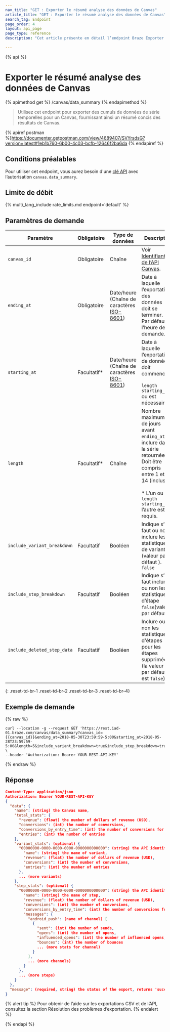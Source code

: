 ```yaml
---
nav_title: "GET : Exporter le résumé analyse des données de Canvas"
article_title: "GET : Exporter le résumé analyse des données de Canvas"
search_tag: Endpoint
page_order: 4
layout: api_page
page_type: reference
description: "Cet article présente en détail l’endpoint Braze Exporter le résumé analyse des données de Canvas."

---
```

{% api %}
# Exporter le résumé analyse des données de Canvas
{% apimethod get %}
/canvas/data_summary
{% endapimethod %}

> Utilisez cet endpoint pour exporter des cumuls de données de série temporelles pour un Canvas, fournissant ainsi un résumé concis des résultats de Canvas.

{% apiref postman %}https://documenter.getpostman.com/view/4689407/SVYrsdsG?version=latest#1eb1b760-6b00-4c03-bcfb-12646f2ba6da {% endapiref %}

## Conditions préalables

Pour utiliser cet endpoint, vous aurez besoin d'une [clé API]({{site.baseurl}}/api/basics#rest-api-key/) avec l’autorisation `canvas.data_summary`.

## Limite de débit

{% multi_lang_include rate_limits.md endpoint='default' %}

## Paramètres de demande

| Paramètre | Obligatoire | Type de données | Descriptif |
| --------- | -------- | --------- | ----------- |
| `canvas_id` | Obligatoire | Chaîne | Voir [Identifiant de l’API Canvas]({{site.baseurl}}/api/identifier_types/). |
| `ending_at` | Obligatoire | Date/heure <br>(Chaîne de caractères [ISO-8601](https://en.wikipedia.org/wiki/ISO_8601)) | Date à laquelle l’exportation des données doit se terminer. Par défaut, l’heure de la demande.
| `starting_at` | Facultatif* | Date/heure <br>(Chaîne de caractères [ISO-8601](https://en.wikipedia.org/wiki/ISO_8601)) | Date à laquelle l’exportation de données doit commencer. <br><br>`length` `starting_at` ou  est nécessaire.
| `length` | Facultatif* | Chaîne | Nombre maximum de jours avant `ending_at` à inclure dans la série retournée. Doit être compris entre 1 et 14 (inclus). <br><br>\* L’un ou `length` `starting_at` l’autre est requis. |
| `include_variant_breakdown` | Facultatif | Booléen | Indique s’il faut ou non inclure les statistiques de variantes (valeur par défaut ). `false`  |
| `include_step_breakdown` | Facultatif | Booléen | Indique s’il faut inclure ou non les statistiques d’étape `false`(valeur par défaut ). |
| `include_deleted_step_data` | Facultatif | Booléen | Inclure ou non les statistiques d'étapes pour les étapes supprimées (la valeur par défaut est `false`). |
{: .reset-td-br-1 .reset-td-br-2 .reset-td-br-3  .reset-td-br-4}

## Exemple de demande
{% raw %}
```
curl --location -g --request GET 'https://rest.iad-01.braze.com/canvas/data_summary?canvas_id={{canvas_id}}&ending_at=2018-05-30T23:59:59-5:00&starting_at=2018-05-28T23:59:59-5:00&length=5&include_variant_breakdown=true&include_step_breakdown=true&include_deleted_step_data=true' \
--header 'Authorization: Bearer YOUR-REST-API-KEY'
```
{% endraw %}

## Réponse

```json
Content-Type: application/json
Authorization: Bearer YOUR-REST-API-KEY
{
  "data": {
    "name": (string) the Canvas name,
    "total_stats": {
      "revenue": (float) the number of dollars of revenue (USD),
      "conversions": (int) the number of conversions,
      "conversions_by_entry_time": (int) the number of conversions for the conversion event by entry time,
      "entries": (int) the number of entries
    },
    "variant_stats": (optional) {
      "00000000-0000-0000-0000-0000000000000": (string) the API identifier for the variant {
        "name": (string) the name of variant,
        "revenue": (float) the number of dollars of revenue (USD),
        "conversions": (int) the number of conversions,
        "entries": (int) the number of entries
      },
      ... (more variants)
    },
    "step_stats": (optional) {
      "00000000-0000-0000-0000-0000000000000": (string) the API identifier for the step {
        "name": (string) the name of step,
        "revenue": (float) the number of dollars of revenue (USD),
        "conversions": (int) the number of conversions,
        "conversions_by_entry_time": (int) the number of conversions for the conversion event by entry time,
        "messages": {
          "android_push": (name of channel) [
            {
              "sent": (int) the number of sends,
              "opens": (int) the number of opens,
              "influenced_opens": (int) the number of influenced opens,
              "bounces": (int) the number of bounces
              ... (more stats for channel)
            }
          ],
          ... (more channels)
        }
      },
      ... (more steps)
    }
  },
  "message": (required, string) the status of the export, returns 'success' when completed without errors
}
```

{% alert tip %}
Pour obtenir de l’aide sur les exportations CSV et de l’API, consultez la section Résolution des problèmes d’exportation[]({{site.baseurl}}/user_guide/data_and_analytics/export_braze_data/export_troubleshooting/).
{% endalert %}

{% endapi %}
